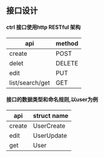 ## 接口设计

#### ctrl 接口使用http RESTful 架构

api             | method
--              | --
create          | POST
delet           | DELETE
edit            | PUT
list/search/get | GET

#### 接口的数据类型和命名规则,以user为例

api    | struct name
--     | --
create | UserCreate
edit   | UserUpdate
get    | User


